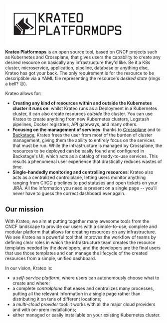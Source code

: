 <img src="media/logo.svg" alt="Krateo Platformops" width="400">

**Krateo Platformops** is an open source tool, based on CNCF projects such as Kubernetes and Crossplane, that gives users the capability to create any desired resource on basically any infrastructure they'd like. Be it a K8s cluster, microservice, application, pipeline, database or anything else, Krateo has got your back. The only requirement is for the resource to be descriptible via a YAML file representing the resource's _desired state_ (rings a bell? 😉).

Krateo allows for:

- **Creating any kind of resources within and outside the Kubernetes cluster it runs on**: whilst Krateo runs as a Deployment in a Kubernetes cluster, it can also create resources _outside_ the cluster. You can use Krateo to create anything from new Kubernetes clusters, Logstash pipelines, Docker registries, API gateways, and many others.
- **Focusing on the management of services**: thanks to [Crossplane](https://crossplane.io) and to [Backstage](https://backstage.io/), Krateo frees the user from most of the burden of cluster management, giving them the ability to entirely focus on the services that must be run. While the infrastructure is managed by Crossplane, the resources to be deployed can be easily found and configured in Backstage's UI, which acts as a catalog of ready-to-use services. This results a phenomenal user experience that drastically reduces wastes of time.
- **Single-handedly monitoring and controlling resources**: Krateo also acts as a centralized controlplane, letting users monitor anything ranging from CI/CD pipelines to pod statuses and open tickets on your JIRA. All the information you need is present on a single page -- you'll never have to guess the correct dashboard ever again.

## Our mission

With Krateo, we aim at putting together many awesome tools from the CNCF landscape to provide our users with a simple-to-use, complete and modular platform that allows for creating resources on any infrastructure. We see Krateo as a powerful tool that improves the workflow of teams by defining clear roles in which the infrastructure team creates the resource templates needed by the developers, and the developers are the final users that use those templates and can manage the lifecycle of the created resources from a simple, unified dashboard.

In our vision, Krateo is:

- a _self-service platform_, where users can autonomously choose what to create and where;
- a complete _controlplane_ that eases and centralizes many processes, putting all the relevant information in a single page rather than distributing it on tens of different locations;
- a _multi-cloud provider_ tool: it works with all the major cloud providers and with on-prem installations;
- either managed or easily installable on your existing Kubernetes cluster.

